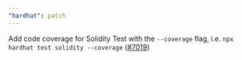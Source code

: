 ```yaml
---
"hardhat": patch
---
```


Add code coverage for Solidity Test with the `--coverage` flag, i.e. `npx hardhat test solidity --coverage` ([#7019](https://github.com/NomicFoundation/hardhat/pull/7019))
